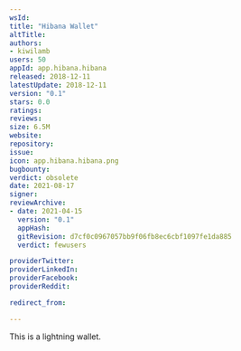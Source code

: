 ```yaml
---
wsId: 
title: "Hibana Wallet"
altTitle: 
authors:
- kiwilamb
users: 50
appId: app.hibana.hibana
released: 2018-12-11
latestUpdate: 2018-12-11
version: "0.1"
stars: 0.0
ratings: 
reviews: 
size: 6.5M
website: 
repository: 
issue: 
icon: app.hibana.hibana.png
bugbounty: 
verdict: obsolete
date: 2021-08-17
signer: 
reviewArchive:
- date: 2021-04-15
  version: "0.1"
  appHash: 
  gitRevision: d7cf0c0967057bb9f06fb8ec6cbf1097fe1da885
  verdict: fewusers

providerTwitter: 
providerLinkedIn: 
providerFacebook: 
providerReddit: 

redirect_from:

---
```



This is a lightning wallet.
